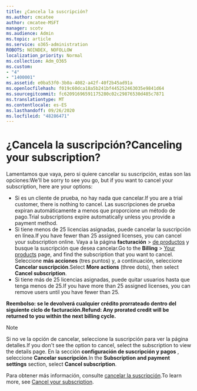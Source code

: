 ```yaml
---
title: ¿Cancela la suscripción?
ms.author: cmcatee
author: cmcatee-MSFT
manager: scotv
ms.audience: Admin
ms.topic: article
ms.service: o365-administration
ROBOTS: NOINDEX, NOFOLLOW
localization_priority: Normal
ms.collection: Adm_O365
ms.custom:
- "4"
- "1400001"
ms.assetid: e0ba53f0-3b0a-4082-a42f-40f2b45ad91a
ms.openlocfilehash: f019c60dca18a5b241bf445252463035e9841d64
ms.sourcegitcommit: fc62091696591175280c02c29876530d485c7871
ms.translationtype: MT
ms.contentlocale: es-ES
ms.lasthandoff: 09/26/2020
ms.locfileid: "48286471"
---
```

# <a name="canceling-your-subscription"></a><span data-ttu-id="2ace6-102">¿Cancela la suscripción?</span><span class="sxs-lookup"><span data-stu-id="2ace6-102">Canceling your subscription?</span></span>

<span data-ttu-id="2ace6-103">Lamentamos que vaya, pero si quiere cancelar su suscripción, estas son las opciones:</span><span class="sxs-lookup"><span data-stu-id="2ace6-103">We'll be sorry to see you go, but if you want to cancel your subscription, here are your options:</span></span>
  
- <span data-ttu-id="2ace6-104">Si es un cliente de prueba, no hay nada que cancelar.</span><span class="sxs-lookup"><span data-stu-id="2ace6-104">If you are a trial customer, there is nothing to cancel.</span></span> <span data-ttu-id="2ace6-105">Las suscripciones de prueba expiran automáticamente a menos que proporcione un método de pago.</span><span class="sxs-lookup"><span data-stu-id="2ace6-105">Trial subscriptions expire automatically unless you provide a payment method.</span></span>
- <span data-ttu-id="2ace6-106">Si tiene menos de 25 licencias asignadas, puede cancelar la suscripción en línea.</span><span class="sxs-lookup"><span data-stu-id="2ace6-106">If you have fewer than 25 assigned licenses, you can cancel your subscription online.</span></span> <span data-ttu-id="2ace6-107">Vaya a la página **facturación** \> [de productos](https://go.microsoft.com/fwlink/p/?linkid=842054) y busque la suscripción que desea cancelar.</span><span class="sxs-lookup"><span data-stu-id="2ace6-107">Go to the **Billing** \> [Your products](https://go.microsoft.com/fwlink/p/?linkid=842054) page, and find the subscription that you want to cancel.</span></span> <span data-ttu-id="2ace6-108">Seleccione **más acciones** (tres puntos) y, a continuación, seleccione **Cancelar suscripción**.</span><span class="sxs-lookup"><span data-stu-id="2ace6-108">Select **More actions** (three dots), then select **Cancel subscription**.</span></span>
- <span data-ttu-id="2ace6-109">Si tiene más de 25 licencias asignadas, puede quitar usuarios hasta que tenga menos de 25.</span><span class="sxs-lookup"><span data-stu-id="2ace6-109">If you have more than 25 assigned licenses, you can remove users until you have fewer than 25.</span></span>
  
<span data-ttu-id="2ace6-110">**Reembolso: se le devolverá cualquier crédito prorrateado dentro del siguiente ciclo de facturación.**</span><span class="sxs-lookup"><span data-stu-id="2ace6-110">**Refund: Any prorated credit will be returned to you within the next billing cycle.**</span></span>

> [!NOTE]
> <span data-ttu-id="2ace6-111">Si no ve la opción de cancelar, seleccione la suscripción para ver la página detalles.</span><span class="sxs-lookup"><span data-stu-id="2ace6-111">If you don't see the option to cancel, select the subscription to view the details page.</span></span> <span data-ttu-id="2ace6-112">En la sección **configuración de suscripción y pagos** , seleccione **Cancelar suscripción**.</span><span class="sxs-lookup"><span data-stu-id="2ace6-112">In the **Subscription and payment settings** section, select **Cancel subscription**.</span></span>

<span data-ttu-id="2ace6-113">Para obtener más información, consulte [cancelar la suscripción](https://docs.microsoft.com/microsoft-365/commerce/subscriptions/cancel-your-subscription).</span><span class="sxs-lookup"><span data-stu-id="2ace6-113">To learn more, see [Cancel your subscription](https://docs.microsoft.com/microsoft-365/commerce/subscriptions/cancel-your-subscription).</span></span>